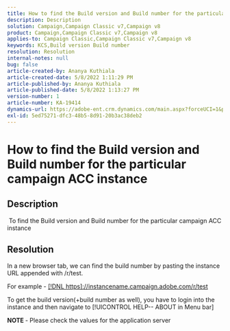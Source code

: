 ```yaml
---
title: How to find the Build version and Build number for the particular campaign ACC instance
description: Description
solution: Campaign,Campaign Classic v7,Campaign v8
product: Campaign,Campaign Classic v7,Campaign v8
applies-to: Campaign Classic,Campaign Classic v7,Campaign v8
keywords: KCS,Build version Build number
resolution: Resolution
internal-notes: null
bug: false
article-created-by: Ananya Kuthiala
article-created-date: 5/8/2022 1:11:29 PM
article-published-by: Ananya Kuthiala
article-published-date: 5/8/2022 1:13:27 PM
version-number: 1
article-number: KA-19414
dynamics-url: https://adobe-ent.crm.dynamics.com/main.aspx?forceUCI=1&pagetype=entityrecord&etn=knowledgearticle&id=4b80485b-d0ce-ec11-a7b5-0022480a8e40
exl-id: 5ed75271-dfc3-48b5-8d91-20b3ac38deb2
---
```

# How to find the Build version and Build number for the particular campaign ACC instance

## Description

 To find the Build version and Build number for the particular campaign ACC instance

## Resolution


In a new browser tab, we can find the build number by pasting the instance URL appended with /r/test.

For example - [[!DNL https]://instancename.campaign.adobe.com/r/test](https://natureetdecouvertes.campaign.adobe.com/r/test)

To get the build version(+build number as well), you have to login into the instance and then navigate to [!UICONTROL HELP-- ABOUT in Menu bar]

<b>NOTE </b>- Please check the values for the application server
